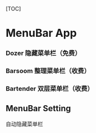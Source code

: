 [TOC]

# MenuBar App

### Dozer 隐藏菜单栏（免费）



### Barsoom 整理菜单栏（收费）

### Bartender 双层菜单栏（收费）



## MenuBar Setting

自动隐藏菜单栏